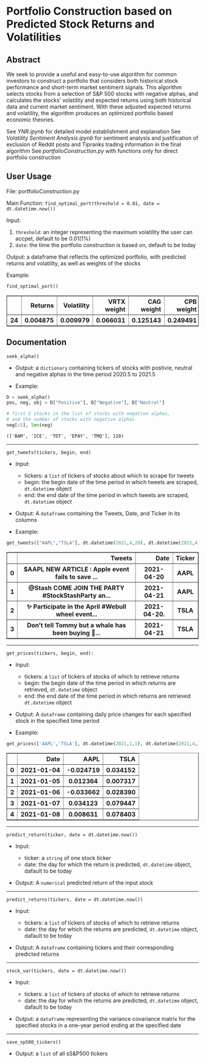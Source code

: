 # Portfolio Construction based on Predicted Stock Returns and Volatilities


## Abstract

We seek to provide a useful and easy-to-use algorithm for common investors to construct a portfolio that considers both historical stock performance and short-term market sentiment signals. This algorithm selects stocks from a selection of S&P 500 stocks with negative alphas, and calculates the stocks’ volatility and expected returns using both historical data and current market sentiment. With these adjusted expected returns and volatility, the algorithm produces an optimized portfolio based economic theories.

See *YNR.ipynb* for detailed model establishment and explanation
See *Volatility Sentiment Analysis.ipynb* for sentiment analysis and justification of exclusion of Reddit posts and Tipranks trading information in the final algorithm
See *portfolioConstruction.py* with functions only for direct portfolio construction


## User Usage

File:  portfolioConstruction.py

Main Function: `find_optimal_port(threshold = 0.01, date = dt.datetime.now())`

Input: 
1. `threshold`: an integer representing the maximum volatility the user can accpet, default to be 0.01(1%)
2. `date`: the time the portfolio construction is based on, default to be today

Output: a dataframe that reflects the optimized portfolio, with predicted returns and volatility, as well as weights of the stocks

Example:
```python
find_optimal_port()
```
<div>
<table border="1" class="dataframe">
  <thead>
    <tr style="text-align: right;">
      <th></th>
      <th>Returns</th>
      <th>Volatility</th>
      <th>VRTX weight</th>
      <th>CAG weight</th>
      <th>CPB weight</th>
      <th>PRGO weight</th>
      <th>VRSN weight</th>
      <th>EQR weight</th>
      <th>NOV weight</th>
      <th>V weight</th>
    </tr>
  </thead>
  <tbody>
    <tr>
    <th>24</th>
    <th>0.004875</th>
    <th>0.009979</th>
    <th>0.066031</th>
    <th>0.125143</th>
    <th>0.249491</th>
    <th>0.122638</th>
    <th>0.252543</th>
    <th>0.138797</th>
    <th>0.014432</th>
    <th>0.030924</th>
    </tr>
  </tbody>
</table>
</div>



## Documentation

`seek_alpha()`
- Output: a `dictionary` containing tickers of stocks with postivie, neutral and negative alphas in the time period 2020.5 to 2021.5

- Example: 
```python
D = seek_alpha()
pos, neg, obj = D["Positive"], D["Negative"], D["Neutral"]

# first 5 stocks in the list of stocks with negative alphas,
# and the number of stocks with negative alphas
neg[:5], len(neg)
```
```
(['BAM', 'ICE', 'TOT', 'EPAY', 'TMQ'], 110)
```
----------------

`get_tweets(tickers, begin, end)`
- Input:
  - tickers: a `list` of tickers of stocks about which to scrape for tweets
  - begin: the begin date of the time period in which tweets are scraped, `dt.datetime` object
  - end: the end date of the time period in which tweets are scraped, `dt.datetime` object

- Output:
A `dataframe` containing the Tweets, Date, and Ticker in its columns

- Example: 
```python
get_tweets(["AAPL","TSLA"], dt.datetime(2021,4,20), dt.datetime(2021,4,21))
```

<div>
<table border="1" class="dataframe">
  <thead>
    <tr style="text-align: right;">
      <th></th>
      <th>Tweets</th>
      <th>Date</th>
      <th>Ticker</th>
    </tr>
  </thead>
  <tbody>
    <tr>
      <th>0</th>
      <th>$AAPL NEW ARTICLE : Apple event fails to save ... </th>
      <th>2021-04-20</th>
      <th>AAPL</th>
    </tr>
    <tr>
      <th>1</th>
      <th>@Stash COME JOIN THE PARTY #StockStashParty an...</th>
      <th>2021-04-21</th>
      <th>AAPL</th>
    </tr>
    <tr>
      <th>2</th>
      <th>✨ Participate in the April #Webull wheel event...</th>
      <th>2021-04-20.</th>
      <th>TSLA</th>
    </tr>
    <tr>
      <th>3</th>
      <th>Don’t tell Tommy but a whale has been buying 🐳...</th>
      <th>2021-04-21</th>
      <th>TSLA</th>
    </tr>
  </tbody>
</table>
</div>

----------------

`get_prices(tickers, begin, end):`
- Input:
  - tickers: a `list` of tickers of stocks of which to retrieve returns
  - begin: the begin date of the time period in which returns are retrieved, `dt.datetime` object
  - end: the end date of the time period in which returns are retrieved `dt.datetime` object

- Output:
A `dataframe` containing daily price changes for each specified stock in the specified time period


- Example: 
```python
get_prices(['AAPL','TSLA'], dt.datetime(2021,1,1), dt.datetime(2021,4,30))
```

<div>
<table border="1" class="dataframe">
  <thead>
    <tr style="text-align: right;">
      <th></th>
      <th>Date</th>
      <th>AAPL</th>
      <th>TSLA</th>
    </tr>
  </thead>
  <tbody>
    <tr>
      <th>0</th>
      <th>2021-01-04</th>
      <th>-0.024719</th>
      <th>0.034152</th>
    </tr>
    <tr>
      <th>1</th>
      <th>2021-01-05</th>
      <th>0.012364</th>
      <th>0.007317</th>
    </tr>
    <tr>
      <th>2</th>
      <th>2021-01-06</th>
      <th>-0.033662</th>
      <th>0.028390</th>
    </tr>
    <tr>
      <th>3</th>
      <th>2021-01-07</th>
      <th>0.034123</th>
      <th>0.079447</th>
    </tr>
    <tr>
      <th>4</th>
      <th>2021-01-08</th>
      <th>0.008631</th>
      <th>0.078403</th>
    </tr>
  </tbody>
</table>
</div>

----------------

`predict_return(ticker, date = dt.datetime.now())`
- Input:
  - ticker: a `string` of one stock ticker
  - date: the day for which the return is predicted, `dt.datetime` object, dafault to be today

- Output:
A `numerical` predicted return of the input stock

----------------

`predict_returns(tickers, date = dt.datetime.now())`
- Input:
  - tickers: a `list` of tickers of stocks of which to retrieve returns
  - date: the day for which the returns are predicted, `dt.datetime` object, dafault to be today

- Output:
A `dataframe` containing tickers and their corresponding predicted returns

----------------

`stock_var(tickers, date = dt.datetime.now())`
- Input:
  - tickers: a `list` of tickers of stocks of which to retrieve returns
  - date: the day for which the returns are predicted, `dt.datetime` object, dafault to be today

- Output: a `dataframe` representing the variance covariance matrix for the specified stocks in a one-year period ending at the specified date

----------------

`save_sp500_tickers()`
- Output: a `list` of all sS&P500 tickers
